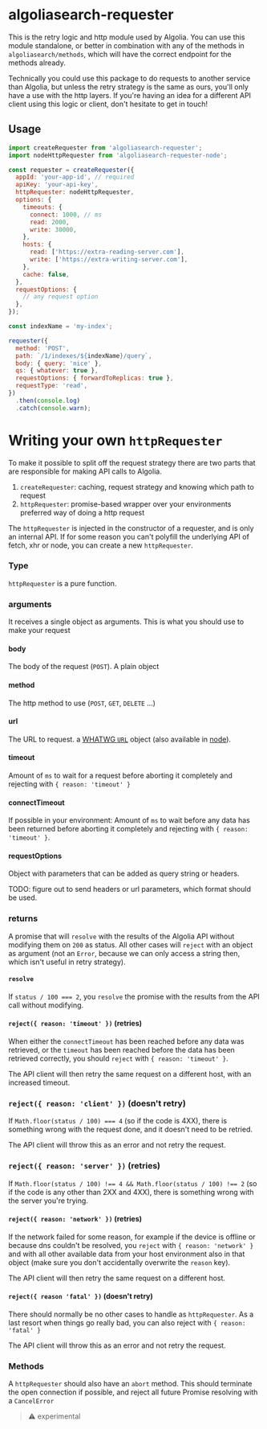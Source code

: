 # algoliasearch-requester

This is the retry logic and http module used by Algolia. You can use this module
standalone, or better in combination with any of the methods in
`algoliasearch/methods`, which will have the correct endpoint for the methods
already.

Technically you could use this package to do requests to another service than
Algolia, but unless the retry strategy is the same as ours, you'll only have a
use with the http layers. If you're having an idea for a different API client
using this logic or client, don't hesitate to get in touch!

## Usage

```js
import createRequester from 'algoliasearch-requester';
import nodeHttpRequester from 'algoliasearch-requester-node';

const requester = createRequester({
  appId: 'your-app-id', // required
  apiKey: 'your-api-key',
  httpRequester: nodeHttpRequester,
  options: {
    timeouts: {
      connect: 1000, // ms
      read: 2000,
      write: 30000,
    },
    hosts: {
      read: ['https://extra-reading-server.com'],
      write: ['https://extra-writing-server.com'],
    },
    cache: false,
  },
  requestOptions: {
    // any request option
  },
});

const indexName = 'my-index';

requester({
  method: 'POST',
  path: `/1/indexes/${indexName}/query`,
  body: { query: 'nice' },
  qs: { whatever: true },
  requestOptions: { forwardToReplicas: true },
  requestType: 'read',
})
  .then(console.log)
  .catch(console.warn);
```

# Writing your own `httpRequester`

To make it possible to split off the request strategy there are two parts that are responsible for making API calls to Algolia. 

1. `createRequester`: caching, request strategy and knowing which path to request
2. `httpRequester`: promise-based wrapper over your environments preferred way of doing a http request

The `httpRequester` is injected in the constructor of a requester, and is only an internal API. If for some reason you can't polyfill the underlying API of fetch, xhr or node, you can create a new `httpRequester`.

### Type

`httpRequester` is a pure function.

### arguments

It receives a single object as arguments. This is what you should use to make your request

#### body

The body of the request (`POST`). A plain object

#### method

The http method to use (`POST`, `GET`, `DELETE` ...)

#### url

The URL to request. a [WHATWG `URL`](https://developer.mozilla.org/en-US/docs/Web/API/URL/URL) object (also available in [node](https://nodejs.org/api/url.html)).
#### timeout

Amount of `ms` to wait for a request before aborting it completely and rejecting with `{ reason: 'timeout' }`

#### connectTimeout

If possible in your environment: Amount of `ms` to wait before any data has been returned before aborting it completely and rejecting with `{ reason: 'timeout' }`.

#### requestOptions

Object with parameters that can be added as query string or headers.

TODO: figure out to send headers or url parameters, which format should be used.

### returns

A promise that will `resolve` with the results of the Algolia API without modifying them on `200` as status. All other cases will `reject` with an object as argument (not an `Error`, because we can only access a string then, which isn't useful in retry strategy).

#### `resolve`

If `status / 100 === 2`, you `resolve` the promise with the results from the API call without modifying.

#### `reject({ reason: 'timeout' })` (retries)

When either the `connectTimeout` has been reached before any data was retrieved, or the `timeout` has been reached before the data has been retrieved correctly, you should `reject` with `{ reason: 'timeout' }`.

The API client will then retry the same request on a different host, with an increased timeout.

### `reject({ reason: 'client' })` (doesn't retry)

If `Math.floor(status / 100) === 4` (so if the code is 4XX), there is something wrong with the request done, and it doesn't need to be retried. 

The API client will throw this as an error and not retry the request.

### `reject({ reason: 'server' })` (retries)

If `Math.floor(status / 100) !== 4 && Math.floor(status / 100) !== 2` (so if the code is any other than 2XX and 4XX), there is something wrong with the server you're trying. 

#### `reject({ reason: 'network' })` (retries)

If the network failed for some reason, for example if the device is offline or because dns couldn't be resolved, you `reject` with `{ reason: 'network' }` and with all other available data from your host environment also in that object (make sure you don't accidentally overwrite the `reason` key).

The API client will then retry the same request on a different host.

#### `reject({ reason 'fatal' })` (doesn't retry)

There should normally be no other cases to handle as `httpRequester`. As a last resort when things go really bad, you can also reject with `{ reason: 'fatal' }`

The API client will throw this as an error and not retry the request.

### Methods

A `httpRequester` should also have an `abort` method. This should terminate the open connection if possible, and reject all future Promise resolving with a `CancelError`

> :warning: experimental
